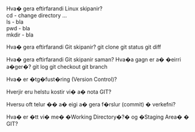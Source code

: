 Hva� gera eftirfarandi Linux skipanir? <br>
cd - change directory ... <br>
ls - bla <br>
pwd - bla <br>
mkdir - bla <br>

Hva� gera eftirfarandi Git skipanir?
git clone
git status
git diff

Hva� gera eftirfarandi Git skipanir saman? Hva�a gagn er a� �eirri a�ger�?
git log
git checkout
git branch

Hva� er �tg�fust�ring (Version Control)?

Hverjir eru helstu kostir vi� a� nota GIT?

Hversu oft telur �� a� eigi a� gera f�rslur (commit) � verkefni?

Hva� er �tt vi� me� �Working Directory�?� og �Staging Area� � GIT?